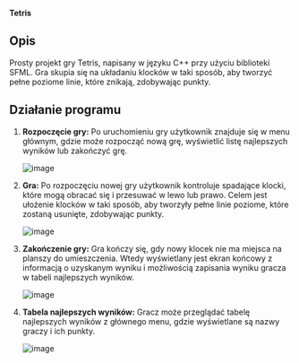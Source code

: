 **Tetris**

## Opis

Prosty projekt gry Tetris, napisany w języku C++ przy użyciu biblioteki SFML. Gra skupia się na układaniu klocków w taki sposób, aby tworzyć pełne poziome linie, które znikają, zdobywając punkty. 

## Działanie programu

1. **Rozpoczęcie gry:** Po uruchomieniu gry użytkownik znajduje się w menu głównym, gdzie może rozpocząć nową grę, wyświetlić listę najlepszych wyników lub zakończyć grę.

   ![image](https://github.com/kxkarcz/jipp/assets/76162499/2ee8f49b-cf2e-4a0a-a5ff-6d1a907e4329)

2. **Gra:** Po rozpoczęciu nowej gry użytkownik kontroluje spadające klocki, które mogą obracać się i przesuwać w lewo lub prawo. Celem jest ułożenie klocków w taki sposób, aby tworzyły pełne linie poziome, które zostaną usunięte, zdobywając punkty.

   ![image](https://github.com/kxkarcz/jipp/assets/76162499/d3b89bac-71da-49f1-9061-07a8b86a4c8f)

3. **Zakończenie gry:** Gra kończy się, gdy nowy klocek nie ma miejsca na planszy do umieszczenia. Wtedy wyświetlany jest ekran końcowy z informacją o uzyskanym wyniku i możliwością zapisania wyniku gracza w tabeli najlepszych wyników.

   ![image](https://github.com/kxkarcz/jipp/assets/76162499/89539b67-2382-4129-82cb-6b7b7349b597)

4. **Tabela najlepszych wyników:** Gracz może przeglądać tabelę najlepszych wyników z głównego menu, gdzie wyświetlane są nazwy graczy i ich punkty.

   ![image](https://github.com/kxkarcz/jipp/assets/76162499/5208441d-83a1-4721-9110-a50b70595fd4)

